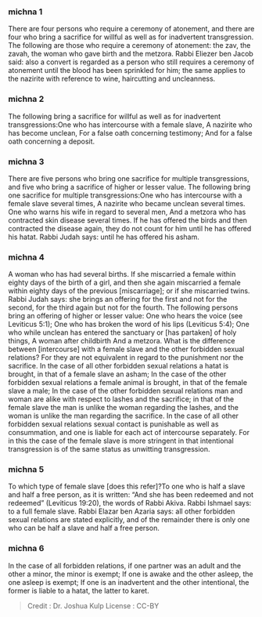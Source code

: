 
### michna 1
There are four persons who require a ceremony of atonement, and there are four who bring a sacrifice for willful as well as for inadvertent transgression. The following are those who require a ceremony of atonement: the zav, the zavah, the woman who gave birth and the metzora. Rabbi Eliezer ben Jacob said: also a convert is regarded as a person who still requires a ceremony of atonement until the blood has been sprinkled for him; the same applies to the nazirite with reference to wine, haircutting and uncleanness.

### michna 2
The following bring a sacrifice for willful as well as for inadvertent transgressions:One who has intercourse with a female slave, A nazirite who has become unclean, For a false oath concerning testimony; And for a false oath concerning a deposit.

### michna 3
There are five persons who bring one sacrifice for multiple transgressions, and five who bring a sacrifice of higher or lesser value. The following bring one sacrifice for multiple transgressions:One who has intercourse with a female slave several times, A nazirite who became unclean several times. One who warns his wife in regard to several men, And a metzora who has contracted skin disease several times. If he has offered the birds and then contracted the disease again, they do not count for him until he has offered his hatat. Rabbi Judah says: until he has offered his asham.

### michna 4
A woman who has had several births. If she miscarried a female within eighty days of the birth of a girl, and then she again miscarried a female within eighty days of the previous [miscarriage]; or if she miscarried twins. Rabbi Judah says: she brings an offering for the first and not for the second, for the third again but not for the fourth. The following persons bring an offering of higher or lesser value: One who hears the voice (see Leviticus 5:1); One who has broken the word of his lips (Leviticus 5:4); One who while unclean has entered the sanctuary or [has partaken] of holy things, A woman after childbirth And a metzora. What is the difference between [intercourse] with a female slave and the other forbidden sexual relations?  For they are not equivalent in regard to the punishment nor the sacrifice. In the case of all other forbidden sexual relations a hatat is brought, in that of a female slave an asham; In the case of the other forbidden sexual relations a female animal is brought, in that of the female slave a male; In the case of the other forbidden sexual relations man and woman are alike with respect to lashes and the sacrifice; in that of the female slave the man is unlike the woman regarding the lashes, and the woman is unlike the man regarding the sacrifice. In the case of all other forbidden sexual relations sexual contact is punishable as well as consummation, and one is liable for each act of intercourse separately. For in this the case of the female slave is more stringent in that intentional transgression is of the same status as unwitting transgression.

### michna 5
To which type of female slave [does this refer]?To one who is half a slave and half a free person, as it is written: “And she has been redeemed and not redeemed” (Leviticus 19:20), the words of Rabbi Akiva. Rabbi Ishmael says: to a full female slave. Rabbi Elazar ben Azaria says: all other forbidden sexual relations are stated explicitly, and of the remainder there is only one who can be half a slave and half a free person.

### michna 6
In the case of all forbidden relations, if one partner was an adult and the other a minor, the minor is exempt; If one is awake and the other asleep, the one asleep is exempt; If one is an inadvertent and the other intentional, the former is liable to a hatat, the latter to karet.

>Credit : Dr. Joshua Kulp
>License : CC-BY